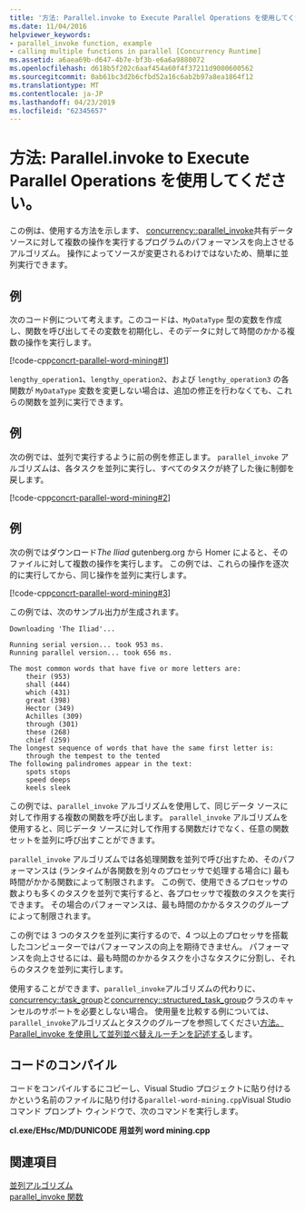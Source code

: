 ```yaml
---
title: '方法: Parallel.invoke to Execute Parallel Operations を使用してください。'
ms.date: 11/04/2016
helpviewer_keywords:
- parallel_invoke function, example
- calling multiple functions in parallel [Concurrency Runtime]
ms.assetid: a6aea69b-d647-4b7e-bf3b-e6a6a9880072
ms.openlocfilehash: d618b5f202c6aaf454a60f4f37211d9000600562
ms.sourcegitcommit: 0ab61bc3d2b6cfbd52a16c6ab2b97a8ea1864f12
ms.translationtype: MT
ms.contentlocale: ja-JP
ms.lasthandoff: 04/23/2019
ms.locfileid: "62345657"
---
```

# <a name="how-to-use-parallelinvoke-to-execute-parallel-operations"></a>方法: Parallel.invoke to Execute Parallel Operations を使用してください。

この例は、使用する方法を示します、 [concurrency::parallel_invoke](reference/concurrency-namespace-functions.md#parallel_invoke)共有データ ソースに対して複数の操作を実行するプログラムのパフォーマンスを向上させるアルゴリズム。 操作によってソースが変更されるわけではないため、簡単に並列実行できます。

## <a name="example"></a>例

次のコード例について考えます。このコードは、`MyDataType` 型の変数を作成し、関数を呼び出してその変数を初期化し、そのデータに対して時間のかかる複数の操作を実行します。

[!code-cpp[concrt-parallel-word-mining#1](../../parallel/concrt/codesnippet/cpp/how-to-use-parallel-invoke-to-execute-parallel-operations_1.cpp)]

`lengthy_operation1`、`lengthy_operation2`、および `lengthy_operation3` の各関数が `MyDataType` 変数を変更しない場合は、追加の修正を行わなくても、これらの関数を並列に実行できます。

## <a name="example"></a>例

次の例では、並列で実行するように前の例を修正します。 `parallel_invoke` アルゴリズムは、各タスクを並列に実行し、すべてのタスクが終了した後に制御を戻します。

[!code-cpp[concrt-parallel-word-mining#2](../../parallel/concrt/codesnippet/cpp/how-to-use-parallel-invoke-to-execute-parallel-operations_2.cpp)]

## <a name="example"></a>例

次の例ではダウンロード*The Iliad* gutenberg.org から Homer によると、そのファイルに対して複数の操作を実行します。 この例では、これらの操作を逐次的に実行してから、同じ操作を並列に実行します。

[!code-cpp[concrt-parallel-word-mining#3](../../parallel/concrt/codesnippet/cpp/how-to-use-parallel-invoke-to-execute-parallel-operations_3.cpp)]

この例では、次のサンプル出力が生成されます。

```Output
Downloading 'The Iliad'...

Running serial version... took 953 ms.
Running parallel version... took 656 ms.

The most common words that have five or more letters are:
    their (953)
    shall (444)
    which (431)
    great (398)
    Hector (349)
    Achilles (309)
    through (301)
    these (268)
    chief (259)
The longest sequence of words that have the same first letter is:
    through the tempest to the tented
The following palindromes appear in the text:
    spots stops
    speed deeps
    keels sleek
```

この例では、`parallel_invoke` アルゴリズムを使用して、同じデータ ソースに対して作用する複数の関数を呼び出します。 `parallel_invoke` アルゴリズムを使用すると、同じデータ ソースに対して作用する関数だけでなく、任意の関数セットを並列に呼び出すことができます。

`parallel_invoke` アルゴリズムでは各処理関数を並列で呼び出すため、そのパフォーマンスは (ランタイムが各関数を別々のプロセッサで処理する場合に) 最も時間がかかる関数によって制限されます。 この例で、使用できるプロセッサの数よりも多くのタスクを並列で実行すると、各プロセッサで複数のタスクを実行できます。 その場合のパフォーマンスは、最も時間のかかるタスクのグループによって制限されます。

この例では 3 つのタスクを並列に実行するので、4 つ以上のプロセッサを搭載したコンピューターではパフォーマンスの向上を期待できません。 パフォーマンスを向上させるには、最も時間のかかるタスクを小さなタスクに分割し、それらのタスクを並列に実行します。

使用することができます、`parallel_invoke`アルゴリズムの代わりに、 [concurrency::task_group](reference/task-group-class.md)と[concurrency::structured_task_group](../../parallel/concrt/reference/structured-task-group-class.md)クラスのキャンセルのサポートを必要としない場合。 使用量を比較する例については、`parallel_invoke`アルゴリズムとタスクのグループを参照してください[方法。Parallel_invoke を使用して並列並べ替えルーチンを記述する](../../parallel/concrt/how-to-use-parallel-invoke-to-write-a-parallel-sort-routine.md)します。

## <a name="compiling-the-code"></a>コードのコンパイル

コードをコンパイルするにコピーし、Visual Studio プロジェクトに貼り付けるかという名前のファイルに貼り付ける`parallel-word-mining.cpp`Visual Studio コマンド プロンプト ウィンドウで、次のコマンドを実行します。

**cl.exe/EHsc/MD/DUNICODE 用並列 word mining.cpp**

## <a name="see-also"></a>関連項目

[並列アルゴリズム](../../parallel/concrt/parallel-algorithms.md)<br/>
[parallel_invoke 関数](reference/concurrency-namespace-functions.md#parallel_invoke)
